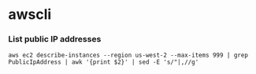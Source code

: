 # awscli

### List public IP addresses

```
aws ec2 describe-instances --region us-west-2 --max-items 999 | grep PublicIpAddress | awk '{print $2}' | sed -E 's/"|,//g'
```
